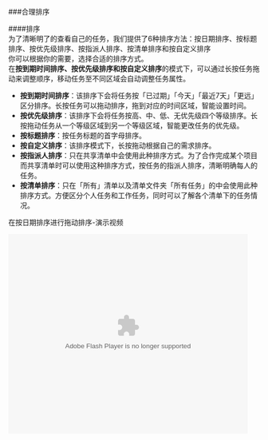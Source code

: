###合理排序

####排序
<br >为了清晰明了的查看自己的任务，我们提供了6种排序方法：按日期排序、按标题排序、按优先级排序、按指派人排序、按清单排序和按自定义排序
<br >你可以根据你的需要，选择合适的排序方式。
<br >在**按到期时间排序、按优先级排序和按自定义排序**的模式下，可以通过长按任务拖动来调整顺序，移动任务至不同区域会自动调整任务属性。

 - **按到期时间排序**：该排序下会将任务按「已过期」「今天」「最近7天」「更远」区分排序。长按任务可以拖动排序，拖到对应的时间区域，智能设置时间。
 - **按优先级排序**：该排序下会将任务按高、中、低、无优先级四个等级排序。长按拖动任务从一个等级区域到另一个等级区域，智能更改任务的优先级。
 - **按标题排序**：按任务标题的首字母排序。
 - **按自定义排序**：该排序模式下，长按拖动根据自己的需求排序。
 - **按指派人排序**：只在共享清单中会使用此种排序方式。为了合作完成某个项目而共享清单时可以使用这种排序方式，按任务的指派人排序，清晰明确每人的任务。
 - **按清单排序**：只在「所有」清单以及清单文件夹「所有任务」的中会使用此种排序方式。方便区分个人任务和工作任务，同时可以了解各个清单下的任务情况。

在按日期排序进行拖动排序-演示视频


<embed src="http://player.youku.com/player.php/sid/XOTIwMzc0MTUy/v.swf" allowFullScreen="true" quality="high" width="480" height="400" align="middle" allowScriptAccess="always" type="application/x-shockwave-flash"></embed>
